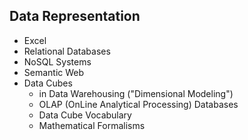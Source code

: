 ## Data Representation

 * Excel
 * Relational Databases
 * NoSQL Systems
 * Semantic Web
 * Data Cubes
   * in Data Warehousing ("Dimensional Modeling")
   * OLAP (OnLine Analytical Processing) Databases
   * Data Cube Vocabulary
   * Mathematical Formalisms
